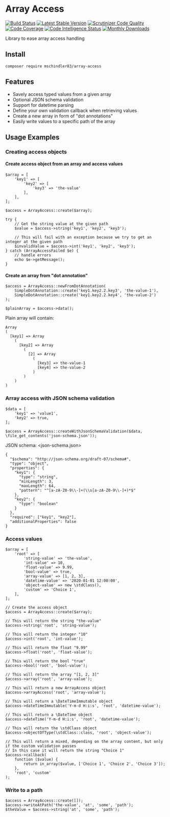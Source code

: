 # Array Access
[![Build Status](https://img.shields.io/travis/mschindler83/array-access/master.svg)](https://travis-ci.org/mschindler83/array-access)
[![Latest Stable Version](https://img.shields.io/packagist/v/mschindler83/array-access.svg)](https://packagist.org/packages/mschindler83/array-access)
[![Scrutinizer Code Quality](https://img.shields.io/scrutinizer/g/mschindler83/array-access.svg)](https://scrutinizer-ci.com/g/mschindler83/array-access/?branch=master)
[![Code Coverage](https://scrutinizer-ci.com/g/mschindler83/array-access/badges/coverage.png?b=master)](https://scrutinizer-ci.com/g/mschindler83/array-access/?branch=master)
[![Code Intelligence Status](https://scrutinizer-ci.com/g/mschindler83/array-access/badges/code-intelligence.svg?b=master)](https://scrutinizer-ci.com/code-intelligence)
[![Monthly Downloads](https://img.shields.io/packagist/dm/mschindler83/array-access.svg)](https://packagist.org/packages/mschindler83/array-access)


Library to ease array access handling

## Install
`composer require mschindler83/array-access`

## Features

 - Savely access typed values from a given array
 - Optional JSON schema validation
 - Support for datetime parsing
 - Define your own validation callback when retrieving values
 - Create a new array in form of "dot annotations"
 - Easily write values to a specific path of the array

## Usage Examples

### Creating access objects
#### Create access object from an array and access values

```
$array = [
    'key1' => [
        'key2' => [
            'key3' => 'the-value'
        ],
    ],
];

$access = ArrayAccess::create($array);

try {
    // Get the string value at the given path
    $value = $access->string('key1', 'key2', 'key3');
    
    // This will fail with an exception because we try to get an integer at the given path
    $invalidValue = $access->int('key1', 'key2', 'key3');
} catch (ArrayAccessFailed $e) {
    // handle errors
    echo $e->getMessage();
}
```

#### Create an array from "dot annotation"
```
$access = ArrayAccess::newFromDotAnnotation(
    SimpleDotAnnotation::create('key1.key2.2.key3', 'the-value-1'),
    SimpleDotAnnotation::create('key1.key2.2.key4', 'the-value-2')
);

$plainArray = $access->data();
```

Plain array will contain:

```
Array
(
  [key1] => Array
    (
      [key2] => Array
        (
          [2] => Array
            (
              [key3] => the-value-1
              [key4] => the-value-2
            )
        )
    )
)
```
### Array access with JSON schema validation
```
$data = [
    'key1' => 'value1',
    'key2' => true,
];

$access = ArrayAccess::createWithJsonSchemaValidation($data, \file_get_contents('json-schema.json'));

```

JSON schema: <json-schema.json>
```
{
  "$schema": "http://json-schema.org/draft-07/schema#",
  "type": "object",
  "properties": {
    "key1": {
      "type": "string",
      "minLength": 3,
      "maxLength": 64,
      "pattern": "^[a-zA-Z0-9\\-]+(\\s[a-zA-Z0-9\\-]+)*$"
    },
    "key2": {
      "type": "boolean"
    }
  },
  "required": ["key1", "key2"],
  "additionalProperties": false
}
```

### Access values
```
$array = [
    'root' => [
        'string-value' => 'the-value',
        'int-value' => 10,
        'float-value' => 9.99,
        'bool-value' => true,
        'array-value' => [1, 2, 3],
        'datetime-value' => '2020-01-01 12:00:00',
        'object-value' => new \stdClass(),
        'custom' => 'Choice 1',
    ],
];

// Create the access object
$access = ArrayAccess::create($array);

// This will return the string "the-value"
$access->string('root', 'string-value');

// This will return the integer "10"
$access->int('root', 'int-value');

// This will return the float "9.99"
$access->float('root', 'float-value');

// This will return the bool "true"
$access->bool('root', 'bool-value');

// This will return the array "[1, 2, 3]"
$access->array('root', 'array-value');

// This will return a new ArrayAccess object
$access->arrayAccess('root', 'array-value');

// This will return a \DateTimeImmutable object
$access->dateTimeImmutable('Y-m-d H:i:s', 'root', 'datetime-value');

// This will return a \DateTime object
$access->dateTime('Y-m-d H:i:s', 'root', 'datetime-value');

// This will return the \stdClass object
$access->objectOfType(\stdClass::class, 'root', 'object-value');

// This will return a mixed, depending on the array content, but only if the custom validation passes
// In this case it will return the string "Choice 1"
$access->callback(
    function ($value) {
        return in_array($value, ['Choice 1', 'Choice 2', 'Choice 3']);
    },
    'root', 'custom'
);
```

### Write to a path

```
$access = ArrayAccess::create([]);
$access->writeAtPath('the-value', 'at', 'some', 'path');
$theValue = $access->string('at', 'some', 'path');
```

